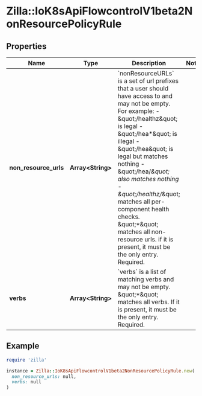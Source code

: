 # Zilla::IoK8sApiFlowcontrolV1beta2NonResourcePolicyRule

## Properties

| Name | Type | Description | Notes |
| ---- | ---- | ----------- | ----- |
| **non_resource_urls** | **Array&lt;String&gt;** | &#x60;nonResourceURLs&#x60; is a set of url prefixes that a user should have access to and may not be empty. For example:   - \&quot;/healthz\&quot; is legal   - \&quot;/hea*\&quot; is illegal   - \&quot;/hea\&quot; is legal but matches nothing   - \&quot;/hea/*\&quot; also matches nothing   - \&quot;/healthz/*\&quot; matches all per-component health checks. \&quot;*\&quot; matches all non-resource urls. if it is present, it must be the only entry. Required. |  |
| **verbs** | **Array&lt;String&gt;** | &#x60;verbs&#x60; is a list of matching verbs and may not be empty. \&quot;*\&quot; matches all verbs. If it is present, it must be the only entry. Required. |  |

## Example

```ruby
require 'zilla'

instance = Zilla::IoK8sApiFlowcontrolV1beta2NonResourcePolicyRule.new(
  non_resource_urls: null,
  verbs: null
)
```

